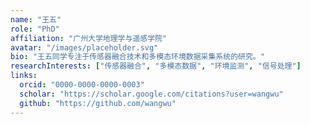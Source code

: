 ```yaml
---
name: "王五"
role: "PhD"
affiliation: "广州大学地理学与遥感学院"
avatar: "/images/placeholder.svg"
bio: "王五同学专注于传感器融合技术和多模态环境数据采集系统的研究。"
researchInterests: ["传感器融合", "多模态数据", "环境监测", "信号处理"]
links:
  orcid: "0000-0000-0000-0003"
  scholar: "https://scholar.google.com/citations?user=wangwu"
  github: "https://github.com/wangwu"
---
```


